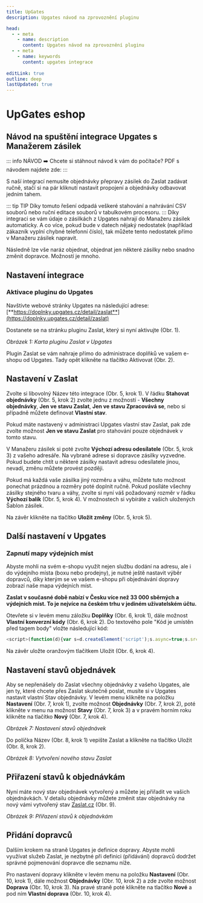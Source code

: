 ```yaml
---
title: UpGates
description: Upgates návod na zprovoznění pluginu

head:
  - - meta
    - name: description
      content: Upgates návod na zprovoznění pluginu
  - - meta
    - name: keywords
      content: upgates integrace
      
editLink: true
outline: deep
lastUpdated: true
---
```


# UpGates eshop

## Návod na spuštění integrace Upgates s Manažerem zásilek

::: info NÁVOD
➡️ Chcete si stáhnout návod k vám do počítače? PDF s návodem najdete zde:
::: 

S naší integrací nemusíte objednávky přepravy zásilek do Zaslat zadávat ručně, stačí si na pár kliknutí nastavit propojení a objednávky odbavovat jedním tahem.

::: tip TIP 
Díky tomuto řešení odpadá veškeré stahování a nahrávání CSV souborů nebo ruční editace souborů v tabulkovém procesoru.
:::
Díky integraci se vám údaje o zásilkách z Upgates nahrají do Manažeru zásilek automaticky. A co více, pokud bude v datech nějaký nedostatek (například zákazník vyplní chybné telefonní číslo), tak můžete tento nedostatek přímo v Manažeru zásilek napravit.

Následně lze vše naráz objednat, objednat jen některé zásilky nebo snadno změnit dopravce. Možností je mnoho.

## Nastavení integrace

### Aktivace pluginu do Upgates

Navštivte webové stránky Upgates na následující adrese:[**https://doplnky.upgates.cz/detail/zaslat**](https://doplnky.upgates.cz/detail/zaslat)

Dostanete se na stránku pluginu Zaslat, který si nyní aktivujte (Obr. 1).


_Obrázek 1: Karta pluginu Zaslat v Upgates_

Plugin Zaslat se vám nahraje přímo do administrace doplňků ve vašem e-shopu od Upgates. Tady opět klikněte na tlačítko Aktivovat (Obr. 2).


## **Nastavení v Zaslat**

Zvolte si libovolný Název této integrace (Obr. 5, krok 1). V řádku **Stahovat objednávky** (Obr. 5, krok 2) zvolte jednu z možností - **Všechny objednávky**, **Jen ve stavu Zaslat**, **Jen ve stavu Zpracovává se**, nebo si případně můžete definovat **Vlastní stav**.

Pokud máte nastavený v administraci Upgates vlastní stav Zaslat, pak zde zvolte možnost **Jen ve stavu Zaslat** pro stahování pouze objednávek v tomto stavu.

V Manažeru zásilek si poté zvolte **Výchozí adresu odesílatele** (Obr. 5, krok 3) z vašeho adresáře. Na vybrané adrese si dopravce zásilky vyzvedne. Pokud budete chtít u některé zásilky nastavit adresu odesílatele jinou, nevadí, změnu můžete provést později.

Pokud má každá vaše zásilka jiný rozměru a váhu, můžete tuto možnost ponechat prázdnou a rozměry poté doplnit ručně. Pokud posíláte všechny zásilky stejného tvaru a váhy, zvolte si nyní váš požadovaný rozměr v řádku **Výchozí balík** (Obr. 5, krok 4). V možnostech si vybíráte z vašich uložených Šablon zásilek.

Na závěr klikněte na tlačítko **Uložit změny** (Obr. 5, krok 5).

## **Další nastavení v Upgates**

### **Zapnutí mapy výdejních míst**

Abyste mohli na svém e-shopu využít nejen službu dodání na adresu, ale i do výdejního místa (boxu nebo prodejny), je nutné ještě nastavit výběr dopravců, díky kterým se ve vašem e-shopu při objednávání dopravy zobrazí naše mapa výdejních míst.

**Zaslat v současné době nabízí v Česku více než 33 000 sběrných a výdejních míst. To je nejvíce na českém trhu v jediném uživatelském účtu.**

Otevřete si v levém menu záložku **Doplňky** (Obr. 6, krok 1), dále možnost **Vlastní konverzní kódy** (Obr. 6, krok 2). Do textového pole "Kód je umístěn před tagem body" vložte následující kód:

```javascript
<script>(function(d){var s=d.createElement('script');s.async=true;s.src="https://app.zaslat.cz/map/upgates.js";d.head.appendChild(s);})(document)</script>
```

Na závěr uložte oranžovým tlačítkem Uložit (Obr. 6, krok 4).

## Nastavení stavů objednávek

Aby se nepřenášely do Zaslat všechny objednávky z vašeho Upgates, ale jen ty, které chcete přes Zaslat skutečně poslat, musíte si v Upgates nastavit vlastní Stav objednávky. V levém menu klikněte na položku **Nastavení** (Obr. 7, krok 1), zvolte možnost **Objednávky** (Obr. 7, krok 2), poté klikněte v menu na možnost **Stavy** (Obr. 7, krok 3) a v pravém horním roku klikněte na tlačítko **Nový** (Obr. 7, krok 4).

_Obrázek 7: Nastavení stavů objednávek_

Do políčka Název (Obr. 8, krok 1) vepište Zaslat a klikněte na tlačítko Uložit (Obr. 8, krok 2).

_Obrázek 8: Vytvoření nového stavu Zaslat_

## Přiřazení stavů k objednávkám

Nyní máte nový stav objednávek vytvořený a můžete jej přiřadit ve vašich objednávkách. V detailu objednávky můžete změnit stav objednávky na nový vámi vytvořený stav [Zaslat.cz](http://zaslat.cz/) (Obr. 9).

_Obrázek 9: Přiřazení stavů k objednávkám_

## Přidání dopravců

Dalším krokem na straně Upgates je definice dopravy. Abyste mohli využívat služeb Zaslat, je nezbytné při definici (přidávání) dopravců dodržet správné pojmenování dopravce dle seznamu níže.

Pro nastavení dopravy klikněte v levém menu na položku **Nastavení** (Obr. 10, krok 1), dále možnost **Objednávky** (Obr. 10, krok 2) a zde zvolte možnost **Doprava** (Obr. 10, krok 3). Na pravé straně poté klikněte na tlačítko **Nové** a pod ním **Vlastní doprava** (Obr. 10, krok 4).